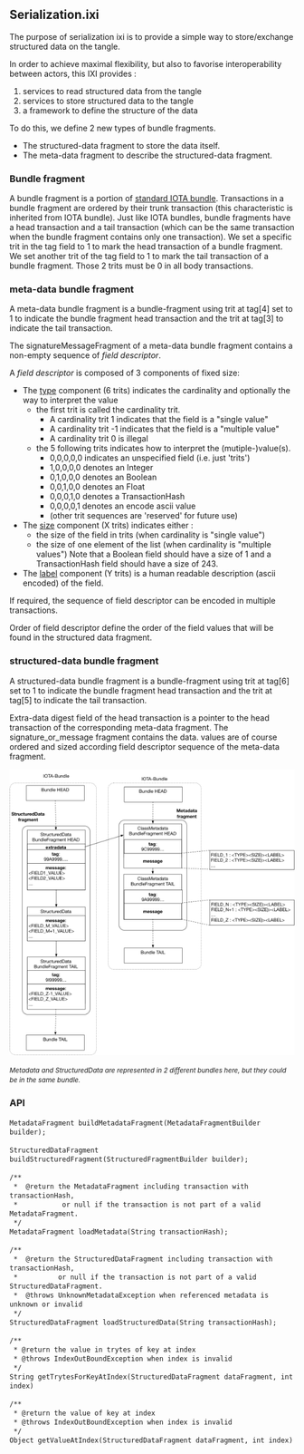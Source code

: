 ## Serialization.ixi

The purpose of serialization ixi is to provide a simple way to store/exchange structured data on the tangle.

In order to achieve maximal flexibility, but also to favorise interoperability between actors, this IXI provides :
1. services to read structured data from the tangle
2. services to store structured data to the tangle
3. a framework to define the structure of the data

To do this, we define 2 new types of bundle fragments.

 - The structured-data fragment to store the data itself.
 - The meta-data fragment to describe the structured-data fragment.

### Bundle fragment

A bundle fragment is a portion of [standard IOTA bundle](https://docs.iota.org/docs/getting-started/0.1/introduction/what-is-a-bundle). Transactions in a bundle fragment are ordered by their trunk transaction (this characteristic is inherited from IOTA bundle). Just like IOTA bundles, bundle fragments have a head transaction and a tail transaction (which can be the same transaction when the bundle fragment contains only one transaction). We set a specific trit in the tag field to 1 to mark the head transaction of a bundle fragment. We set another trit of the tag field to 1 to mark the tail transaction of a bundle fragment. Those 2 trits must be 0 in all body transactions.

### meta-data bundle fragment

A meta-data bundle fragment is a bundle-fragment using trit at tag[4] set to 1 to indicate the bundle fragment head transaction and the trit at tag[3] to indicate the tail transaction. 

The signatureMessageFragment of a meta-data bundle fragment contains a non-empty sequence of *field descriptor*.

A *field descriptor* is composed of 3 components of fixed size:

- The <u>type</u> component (6 trits) indicates the cardinality and optionally the way to interpret the value  
    - the first trit is called the cardinality trit. 
        - A cardinality trit 1 indicates that the field is a "single value" 
        - A cardinality trit -1 indicates that the field is a "multiple value" 
        - A cardinality trit 0 is illegal 
    - the 5 following trits indicates how to interpret the (mutiple-)value(s).
        - 0,0,0,0,0 indicates an unspecified field (i.e. just 'trits')
        - 1,0,0,0,0 denotes an Integer 
        - 0,1,0,0,0 denotes an Boolean 
        - 0,0,1,0,0 denotes an Float 
        - 0,0,0,1,0 denotes a TransactionHash 
        - 0,0,0,0,1 denotes an encode ascii value 
        - (other trit sequences are 'reserved' for future use)
- The <u>size</u> component (X trits) indicates either :
    - the size of the field in trits (when cardinality is "single value")
    - the size of one element of the list (when cardinality is "multiple values")
    Note that a Boolean field should have a size of 1 and a TransactionHash field should have a size of 243.
- The <u>label</u> component (Y trits) is a human readable description  (ascii encoded) of the field.

If required, the sequence of field descriptor can be encoded in multiple transactions.


Order of field descriptor define the order of the field values that will be found in the structured data fragment.


### structured-data bundle fragment

A structured-data bundle fragment is a bundle-fragment using trit at tag[6] set to 1 to indicate the bundle fragment head transaction and the trit at tag[5] to indicate the tail transaction. 

Extra-data digest field of the head transaction is a pointer to the head transaction of the corresponding meta-data fragment.
The signature_or_message fragment contains the data. values are of course ordered and sized according field descriptor sequence of the meta-data fragment.

![bundles](https://github.com/iotaledger/serialization.ixi/blob/master/docs/serialization.png?raw=true)

<small>*Metadata and StructuredData are represented in 2 different bundles here, but they could be in the same bundle.*</small>

### API


```
MetadataFragment buildMetadataFragment(MetadataFragmentBuilder builder);

StructuredDataFragment buildStructuredFragment(StructuredFragmentBuilder builder);

/**
 *  @return the MetadataFragment including transaction with transactionHash, 
 *           or null if the transaction is not part of a valid MetadataFragment. 
 */
MetadataFragment loadMetadata(String transactionHash);

/**
 *  @return the StructuredDataFragment including transaction with transactionHash, 
 *          or null if the transaction is not part of a valid StructuredDataFragment. 
 *  @throws UnknownMetadataException when referenced metadata is unknown or invalid
 */
StructuredDataFragment loadStructuredData(String transactionHash);

/**
 * @return the value in trytes of key at index
 * @throws IndexOutBoundException when index is invalid
 */
String getTrytesForKeyAtIndex(StructuredDataFragment dataFragment, int index)

/**
 * @return the value of key at index
 * @throws IndexOutBoundException when index is invalid
 */
Object getValueAtIndex(StructuredDataFragment dataFragment, int index)
```